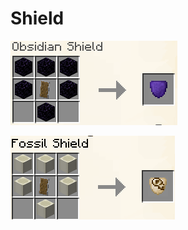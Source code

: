 # Shield

![](<../../.gitbook/assets/image (25) (1).png>)

![](<../../.gitbook/assets/image (43).png>)
